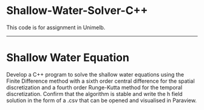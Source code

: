 # Shallow-Water-Solver-C++

This code is for assignment in Unimelb.

---

# Shallow Water Equation

Develop a C++ program to solve the shallow water equations using the Finite Difference method with a sixth order central difference for the spatial discretization and a fourth order Runge-Kutta method for the temporal discretization. Confirm that the algorithm is stable and write the h field solution in the form of a .csv that can be opened and visualised in Paraview.
